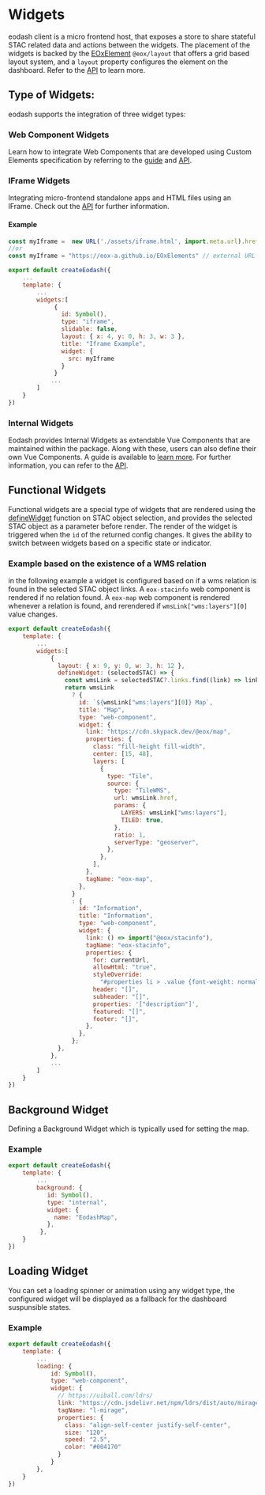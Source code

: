 # Widgets
eodash client is a micro frontend host, that exposes a store to share stateful STAC related data and actions between the widgets. The placement of the widgets is backed by the [EOxElement](https://github.com/EOX-A/EOxElements) `@eox/layout` that offers a grid based layout system, and a `layout` property configures the element on the dashboard. Refer to the [API](/api/core/types/type-aliases/Widget.html) to learn more.

## Type of Widgets:
eodash supports the integration of three widget types:

### Web Component Widgets
Learn how to integrate Web Components that are developed using Custom Elements specification by referring to the [guide](/widgets/webcomponent-widgets) and [API](/api/core/types/interfaces/WebComponentWidget.html).

### IFrame Widgets
Integrating micro-frontend standalone apps and HTML files using an IFrame. Check out the [API](/api/core/types/interfaces/IFrameWidget.html) for further information. 
#### Example 
```js
const myIframe =  new URL('./assets/iframe.html', import.meta.url).href // in-project HTML file
//or
const myIframe = "https://eox-a.github.io/EOxElements" // external URL

export default createEodash({
    ...
    template: {
        ...
        widgets:[
             {
               id: Symbol(),
               type: "iframe",
               slidable: false,
               layout: { x: 4, y: 0, h: 3, w: 3 },
               title: "Iframe Example",
               widget: {
                 src: myIframe
               }
             }
            ... 
        ]
    }
})
```

### Internal Widgets
Eodash provides Internal Widgets as extendable Vue Components that are maintained within the package. Along with these, users can also define their own Vue Components. A guide is available to [learn more](/widgets/internal-widgets). For further information, you can refer to the [API](/api/core/types/interfaces/InternalComponentWidget.html).


## Functional Widgets
Functional widgets are a special type of widgets that are rendered using the [defineWidget](/api/core/types/interfaces/FunctionalWidget#definewidget) function on STAC object selection, and provides the selected STAC object as a parameter before render. The render of the widget is triggered when the `id` of the returned config changes. It gives the ability to switch between widgets based on a specific state or indicator.

### Example based on the existence of a WMS relation
in the following example a widget is configured based on if a wms relation is found in the selected STAC object links. A `eox-stacinfo` web component is rendered if no relation found. A `eox-map` web component is rendered whenever a relation is found, and rerendered if `wmsLink["wms:layers"][0]` value changes.

```js
export default createEodash({
    template: {
        ...
        widgets:[
            {
              layout: { x: 9, y: 0, w: 3, h: 12 },
              defineWidget: (selectedSTAC) => {
                const wmsLink = selectedSTAC?.links.find((link) => link.rel == "wms") ?? false;
                return wmsLink
                  ? {
                    id: `${wmsLink["wms:layers"][0]} Map`,
                    title: "Map",
                    type: "web-component",
                    widget: {
                      link: "https://cdn.skypack.dev/@eox/map",
                      properties: {
                        class: "fill-height fill-width",
                        center: [15, 48],
                        layers: [
                          {
                            type: "Tile",
                            source: {
                              type: "TileWMS",
                              url: wmsLink.href,
                              params: {
                                LAYERS: wmsLink["wms:layers"],
                                TILED: true,
                              },
                              ratio: 1,
                              serverType: "geoserver",
                            },
                          },
                        ],
                      },
                      tagName: "eox-map",
                    },
                  }
                  : {
                    id: "Information",
                    title: "Information",
                    type: "web-component",
                    widget: {
                      link: () => import("@eox/stacinfo"),
                      tagName: "eox-stacinfo",
                      properties: {
                        for: currentUrl,
                        allowHtml: "true",
                        styleOverride:
                          "#properties li > .value {font-weight: normal !important;}",
                        header: "[]",
                        subheader: "[]",
                        properties: '["description"]',
                        featured: "[]",
                        footer: "[]",
                      },
                    },
                  };
              },
            },
            ...
        ]
    }
})
```


## Background Widget
Defining a Background Widget which is typically used for setting the map.

### Example 
```js
export default createEodash({
    template: {
        ...
        background: {
           id: Symbol(),
           type: "internal",
           widget: {
             name: "EodashMap",
           },
         },
    }
})

```

## Loading Widget
You can set a loading spinner or animation using any widget type, the configured widget will be displayed as a fallback for the dashboard suspunsible states.

### Example 
```js
export default createEodash({
    template: {
        ...
        loading: {
            id: Symbol(),
            type: "web-component",
            widget: {
              // https://uiball.com/ldrs/
              link: "https://cdn.jsdelivr.net/npm/ldrs/dist/auto/mirage.js",
              tagName: "l-mirage",
              properties: {
                class: "align-self-center justify-self-center",
                size: "120",
                speed: "2.5",
                color: "#004170"
              }
            }
        },
    }
})
```

